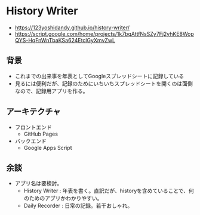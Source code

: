 # History Writer

- https://123yoshidandy.github.io/history-writer/
- https://script.google.com/home/projects/1k7bqAttfNsSZy7Fj2yhKE8WopQYS-HqFnWnTbaKSa624EtclGyXmvZwL

## 背景

- これまでの出来事を年表としてGoogleスプレッドシートに記録している
- 見るには便利だが、記録のためにいちいちスプレッドシートを開くのは面倒なので、記録用アプリを作る。

## アーキテクチャ

- フロントエンド
  - GitHub Pages
- バックエンド
  - Google Apps Script

## 余談

- アプリ名は要検討。
  - History Writer : 年表を書く。直訳だが、historyを含めていることで、何のためのアプリかわかりやすい。
  - Daily Recorder : 日常の記録。若干おしゃれ。
